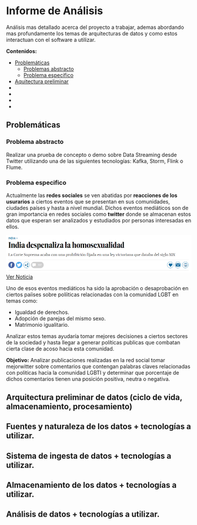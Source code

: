 # Informe de Análisis

Análisis mas detallado acerca del proyecto a trabajar, ademas abordando mas profundamente los temas de arquitecturas de datos y como estos interactuan con el software a utilizar.

**Contenidos:**

- [Problemáticas](#Problemáticas)
	- [Problemas abstracto](#Problema-abstracto)
	- [Problema especifico](#Problema-especifico)
- [Aquitectura preliminar](#arquitectura-preliminar-de-datos-ciclo-de-vida-almacenamiento-procesamiento)
- [](#fuentes-y-naturaleza-de-los-datos--tecnologías-a-utilizar)
- [](#sistema-de-ingesta-de-datos--tecnologías-a-utilizar)
- [](#almacenamiento-de-los-datos--tecnologías-a-utilizar)
- [](#análisis-de-datos--tecnologías-a-utilizar)






## Problemáticas

### Problema abstracto

Realizar una prueba de concepto o demo sobre Data Streaming desde Twitter utilizando una de las siguientes tecnologías: Kafka, Storm, Flink o Flume.

### Problema especifico

Actualmente las **redes sociales** se ven abatidas por **reacciones de los usurarios** a ciertos eventos que se presentan en sus comunidades, ciudades países y hasta a nivel mundial. Dichos eventos mediáticos son de gran importancia en redes sociales como **twitter**  donde se almacenan estos datos que esperan ser analizados y estudiados por personas interesadas en ellos.


![Ver Noticia](imagenes/Noticia.PNG)
[Ver Noticia](https://elpais.com/internacional/2018/09/06/actualidad/1536217018_424450.html)

Uno de esos eventos mediáticos ha sido la aprobación o desaprobación en ciertos paíises sobre políiticas relacionadas con la comunidad LGBT en temas como:

- Igualdad de derechos.
-  Adopción de parejas del mismo sexo.
- Matrimonio igualitario.

Analizar estos temas ayudaría tomar mejores decisiones a ciertos sectores de la sociedad y hasta llegar a generar políticas publicas que combatan cierta clase de acoso hacia esta comunidad.

**Objetivo:** Analizar publicaciones realizadas en la red social tomar mejorwitter sobre comentarios que contengan palabras claves relacionadas con politicas hacia la comunidad LGBTI y determinar que porcentaje de dichos comentarios tienen una posición positiva, neutra o negativa.


## Arquitectura preliminar de datos (ciclo de vida, almacenamiento, procesamiento)






## Fuentes y naturaleza de los datos + tecnologías a utilizar.

## Sistema de ingesta de datos + tecnologías a utilizar.

## Almacenamiento de los datos + tecnologías a utilizar.

## Análisis de datos + tecnologías a utilizar.
<!--stackedit_data:
eyJoaXN0b3J5IjpbLTEyNjgyMjgxODQsMTQ3NDc1MjA5OCwxOT
YwMzA2MTUxLDMxNDQ4MzMzMSwtMTMxNTk3OTE0MywxODkxMjE5
NzcyLDM0NjUxMTk5NiwxNDMwOTU4MjYwLC0yMTM3ODE5MDE5LC
00ODYzOTg0NjIsLTEyMDUzNzgyMSwtMTgzMDk4MTU2MCwtMjA4
ODc0NjYxMiw5ODM2NDY1MDZdfQ==
-->